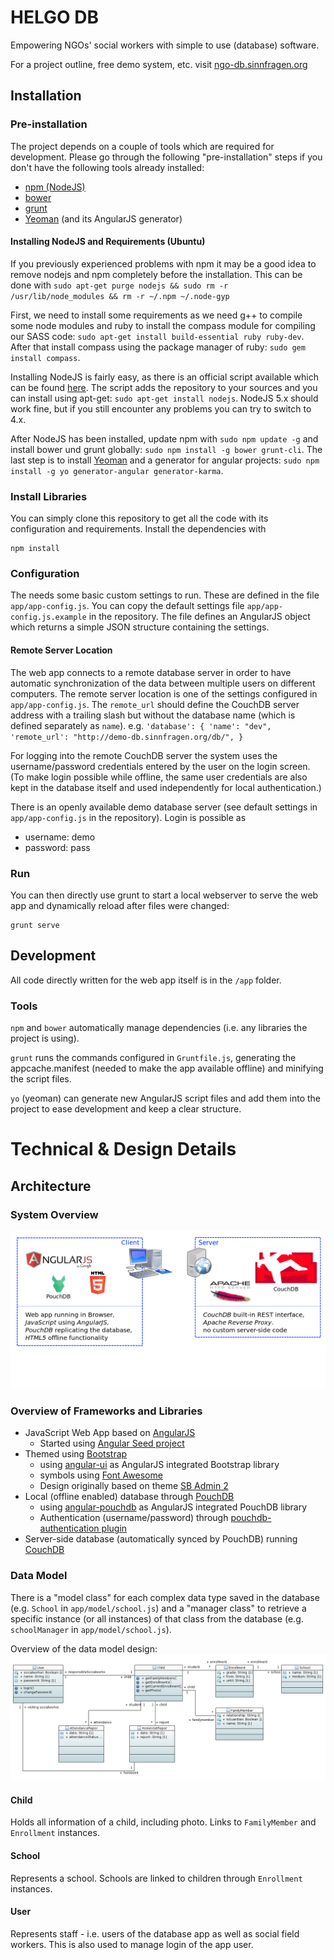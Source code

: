 # HELGO DB
Empowering NGOs' social workers with simple to use (database) software.

For a project outline, free demo system, etc. visit [ngo-db.sinnfragen.org](http://ngo-db.sinnfragen.org/)



## Installation

### Pre-installation
The project depends on a couple of tools which are required for development. Please go through the following "pre-installation" steps if you don't have the following tools already installed:

- [npm (NodeJS)](https://www.npmjs.org/)
- [bower](http://bower.io)
- [grunt](http://gruntjs.com/)
- [Yeoman](http://yeoman.io/) (and its AngularJS generator)

#### Installing NodeJS and Requirements (Ubuntu)
If you previously experienced problems with npm it may be a good idea to remove nodejs and npm completely before the installation. This can be done with
`sudo apt-get purge nodejs && sudo rm -r /usr/lib/node_modules && rm -r ~/.npm ~/.node-gyp`

First, we need to install some requirements as we need g++ to compile some node modules and ruby to install the compass module for compiling our SASS code: `sudo apt-get install build-essential ruby ruby-dev`. After that install compass using the package manager of ruby: `sudo gem install compass`.

Installing NodeJS is fairly easy, as there is an official script available which can be found [here](https://github.com/nodesource/distributions#debinstall). The script adds the repository to your sources and you can install using apt-get: `sudo apt-get install nodejs`. NodeJS 5.x should work fine, but if you still encounter any problems you can try to switch to 4.x. 

After NodeJS has been installed, update npm with `sudo npm update -g` and install bower und grunt globally: `sudo npm install -g bower grunt-cli`. The last step is to install [Yeoman](http://yeoman.io/) and a generator for angular projects: `sudo npm install -g yo generator-angular generator-karma`.

### Install Libraries
You can simply clone this repository to get all the code with its configuration and requirements.
Install the dependencies with
```
npm install
```

### Configuration
The needs some basic custom settings to run. These are defined in the file `app/app-config.js`. You can copy the default settings file `app/app-config.js.example` in the repository.
The file defines an AngularJS object which returns a simple JSON structure containing the settings.

#### Remote Server Location
The web app connects to a remote database server in order to have automatic synchronization of the data between multiple users on different computers.
The remote server location is one of the settings configured in `app/app-config.js`.
The `remote_url` should define the CouchDB server address with a trailing slash but without the database name (which is defined separately as `name`). e.g. 
``
    'database': {
        'name': "dev",
        'remote_url': "http://demo-db.sinnfragen.org/db/",
    }
``

For logging into the remote CouchDB server the system uses the username/password credentials entered by the user on the login screen.
(To make login possible while offline, the same user credentials are also kept in the database itself and used independently for local authentication.) 

There is an openly available demo database server (see default settings in `app/app-config.js` in the repository). Login is possible as

- username: demo
- password: pass

### Run
You can then directly use grunt to start a local webserver to serve the web app and dynamically reload after files were changed:
```
grunt serve
```



## Development
All code directly written for the web app itself is in the `/app` folder.

### Tools
`npm` and `bower` automatically manage dependencies (i.e. any libraries the project is using).

`grunt` runs the commands configured in `Gruntfile.js`, generating the appcache.manifest (needed to make the app available offline) and minifying the script files.

`yo` (yeoman) can generate new AngularJS script files and add them into the project to ease development and keep a clear structure.




# Technical & Design Details

## Architecture

### System Overview
![](doc/system_overview.png)

### Overview of Frameworks and Libraries
- JavaScript Web App based on [AngularJS][ng]
  - Started using [Angular Seed project][ng-seed]
- Themed using [Bootstrap][bootstrap]
  - using [angular-ui][angular-ui] as AngularJS integrated Bootstrap library
  - symbols using [Font Awesome][font-awesome]
  - Design originally based on theme [SB Admin 2][bootstrap-sb-admin]
- Local (offline enabled) database through [PouchDB][pouchdb]
  - using [angular-pouchdb][pouchdb-ng] as AngularJS integrated PouchDB library
  - Authentication (username/password) through [pouchdb-authentication plugin][pouchdb-auth]
- Server-side database (automatically synced by PouchDB) running [CouchDB][couchdb]

### Data Model
There is a "model class" for each complex data type saved in the database (e.g. `School` in `app/model/school.js`) and a "manager class" to retrieve a specific instance (or all instances) of that class from the database (e.g. `schoolManager` in `app/model/school.js`).

Overview of the data model design:
![](doc/domain-model.png)

#### Child
Holds all information of a child, including photo. Links to `FamilyMember` and `Enrollment` instances.

#### School
Represents a school. Schools are linked to children through `Enrollment` instances.

#### User
Represents staff - i.e. users of the database app as well as social field workers. This is also used to manage login of the app user.



[ng]: https://docs.angularjs.org/api
[ng-seed]: https://github.com/angular/angular-seed
[pouchdb]: http://pouchdb.com/api.html
[pouchdb-ng]: https://github.com/angular-pouchdb/angular-pouchdb
[pouchdb-auth]: https://github.com/nolanlawson/pouchdb-authentication
[couchdb]: http://docs.couchdb.org/en/1.6.1/
[bootstrap]: http://getbootstrap.com/
[bootstrap-sb-admin]: http://startbootstrap.com/template-overviews/sb-admin-2/
[font-awesome]: http://fortawesome.github.io/Font-Awesome/icons/
[angular-ui]: https://angular-ui.github.io/bootstrap/

